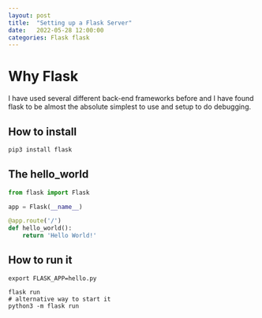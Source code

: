 ```yaml
---
layout: post
title:  "Setting up a Flask Server"
date:   2022-05-28 12:00:00
categories: Flask flask
---
```


# Why Flask

I have used several different back-end frameworks before and I have found flask to be almost the absolute simplest to use and setup to do debugging.  

## How to install

```python
pip3 install flask
```

## The hello\_world

```python
from flask import Flask

app = Flask(__name__)

@app.route('/')
def hello_world():
    return 'Hello World!'
```

## How to run it

```
export FLASK_APP=hello.py

flask run
# alternative way to start it
python3 -m flask run
```
